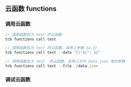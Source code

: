## 云函数 functions

### 调用云函数
```javascript
// 调用函数名为 test 的云函数
tcb functions call test

// 调用函数名为 test 的云函数，且带上参数 {a:1}
tcb functions call test --data "{\"a\": 1}"

// 调用函数名为 test  的云函数，且带上文件 data.json 里的参数
tcb functions call test --file ./data.json
```

### 调试云函数
```javascript
```

